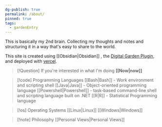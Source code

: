 ```yaml
---
dg-publish: true
permalink: /about/
pinned: true
tags:
  - gardenEntry
---
```



This is basically my 2nd brain. Collecting my thoughts and notes and structuring it in a way that's easy to share to the world. 

This site is created using [[Obsidian\|Obsidian]] , the [Digital Garden Plugin](https://dg-docs.ole.dev/), and deployed with [vercel](https://vercel.com/). 

>[!Question] If you're interested in what I'm doing **[[Now\|now]]**

>[!code] Programming Languages
>[[Bash\|Bash]] - Work environment and scripting shell
>[[Java|Java]] - Object-oriented programming language
>[[Powershell\|Powershell]] -  task-based command-line shell and scripting language built on .NET
>[[R\|R]] - Statistical Programming language
>

>[!os] Operating Systems
> [[Linux\|Linux]]
> [[Windows\|Windows]]

>[!note] Philosophy
> [[Personal Views\|Personal Views]]